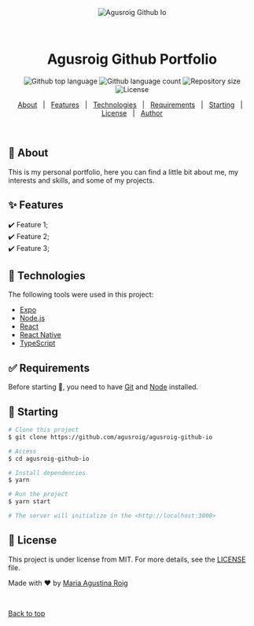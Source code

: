 <div align="center" id="top"> 
  <img src="./.github/app.gif" alt="Agusroig Github Io" />

  &#xa0;

  <!-- <a href="https://agusroiggithubio.netlify.app">Demo</a> -->
</div>

<h1 align="center">Agusroig Github Portfolio</h1>

<p align="center">
  <img alt="Github top language" src="https://img.shields.io/github/languages/top/agusroig/agusroig-github-io?color=56BEB8">

  <img alt="Github language count" src="https://img.shields.io/github/languages/count/agusroig/agusroig-github-io?color=56BEB8">

  <img alt="Repository size" src="https://img.shields.io/github/repo-size/agusroig/agusroig-github-io?color=56BEB8">

  <img alt="License" src="https://img.shields.io/github/license/agusroig/agusroig-github-io?color=56BEB8">

  <!-- <img alt="Github issues" src="https://img.shields.io/github/issues/agusroig/agusroig-github-io?color=56BEB8" /> -->

  <!-- <img alt="Github forks" src="https://img.shields.io/github/forks/agusroig/agusroig-github-io?color=56BEB8" /> -->

  <!-- <img alt="Github stars" src="https://img.shields.io/github/stars/agusroig/agusroig-github-io?color=56BEB8" /> -->
</p>

<!-- Status -->

<!-- <h4 align="center"> 
	🚧  Agusroig Github Io 🚀 Under construction...  🚧
</h4> 

<hr> -->

<p align="center">
  <a href="#dart-about">About</a> &#xa0; | &#xa0; 
  <a href="#sparkles-features">Features</a> &#xa0; | &#xa0;
  <a href="#rocket-technologies">Technologies</a> &#xa0; | &#xa0;
  <a href="#white_check_mark-requirements">Requirements</a> &#xa0; | &#xa0;
  <a href="#checkered_flag-starting">Starting</a> &#xa0; | &#xa0;
  <a href="#memo-license">License</a> &#xa0; | &#xa0;
  <a href="https://github.com/agusroig" target="_blank">Author</a>
</p>

<br>

## :dart: About ##

This is my personal portfolio, here you can find a little bit about me, my interests and skills, and some of my projects.

## :sparkles: Features ##

:heavy_check_mark: Feature 1;\
:heavy_check_mark: Feature 2;\
:heavy_check_mark: Feature 3;

## :rocket: Technologies ##

The following tools were used in this project:

- [Expo](https://expo.io/)
- [Node.js](https://nodejs.org/en/)
- [React](https://pt-br.reactjs.org/)
- [React Native](https://reactnative.dev/)
- [TypeScript](https://www.typescriptlang.org/)

## :white_check_mark: Requirements ##

Before starting :checkered_flag:, you need to have [Git](https://git-scm.com) and [Node](https://nodejs.org/en/) installed.

## :checkered_flag: Starting ##

```bash
# Clone this project
$ git clone https://github.com/agusroig/agusroig-github-io

# Access
$ cd agusroig-github-io

# Install dependencies
$ yarn

# Run the project
$ yarn start

# The server will initialize in the <http://localhost:3000>
```

## :memo: License ##

This project is under license from MIT. For more details, see the [LICENSE](LICENSE.md) file.


Made with :heart: by <a href="https://github.com/agusroig" target="_blank">Maria Agustina Roig</a>

&#xa0;

<a href="#top">Back to top</a>
